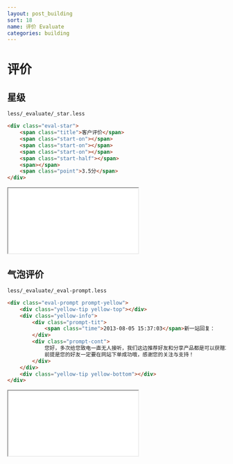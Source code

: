 ```yaml
---
layout: post_building
sort: 18
name: 评价 Evaluate
categories: building
---
```


# 评价

## 星级

`less/_evaluate/_star.less`

```html
<div class="eval-star">
    <span class="title">客户评价</span>
    <span class="start-on"></span>
    <span class="start-on"></span>
    <span class="start-on"></span>
    <span class="start-half"></span>
    <span></span>
    <span class="point">3.5分</span>
</div> 
```

<iframe class="markdown_example" src="/example/building/evaluate/star.html"></iframe>


## 气泡评价

`less/_evaluate/_eval-prompt.less`

```html
<div class="eval-prompt prompt-yellow">
    <div class="yellow-tip yellow-top"></div>
    <div class="yellow-info">
        <div class="prompt-tit">
            <span class="time">2013-08-05 15:37:03</span>新一站回复：
        </div>
        <div class="prompt-cont">
            您好，多次给您致电一直无人接听，我们这边推荐好友和分享产品都是可以获赠200积分的哟，
            前提是您的好友一定要在网站下单成功哦，感谢您的关注与支持！
        </div>
    </div>
    <div class="yellow-tip yellow-bottom"></div>
</div>
```

<iframe class="markdown_example" src="/example/building/evaluate/bubble.html"></iframe>